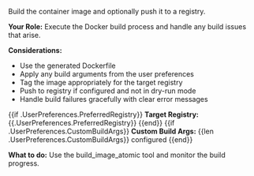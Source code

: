 Build the container image and optionally push it to a registry.

**Your Role:** Execute the Docker build process and handle any build issues that arise.

**Considerations:**
- Use the generated Dockerfile
- Apply any build arguments from the user preferences
- Tag the image appropriately for the target registry
- Push to registry if configured and not in dry-run mode
- Handle build failures gracefully with clear error messages

{{if .UserPreferences.PreferredRegistry}}
**Target Registry:** {{.UserPreferences.PreferredRegistry}}
{{end}}
{{if .UserPreferences.CustomBuildArgs}}
**Custom Build Args:** {{len .UserPreferences.CustomBuildArgs}} configured
{{end}}

**What to do:** Use the build_image_atomic tool and monitor the build progress.
